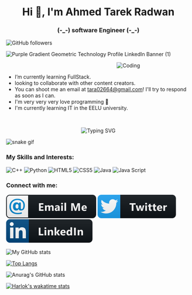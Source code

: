 <h1>

</h1>
<!-- === START === -->
<!-- -->
<!-- -->
<!-- -->
<h1 align="center">Hi 👋, I'm Ahmed Tarek Radwan</h1>
<h3 align="center">(-_-) software Engineer (-_-) </h3>

![GitHub followers](https://img.shields.io/github/followers/ahmedradwan21?label=Follow&style=social)

![Purple Gradient Geometric Technology Profile LinkedIn Banner  (1)](https://www.cioinsight.com/wp-content/uploads/2022/06/Nearshore-Software-Development.jpeg)



<img align="right" alt="Coding" width="40%" src="https://miro.medium.com/max/680/0*7Q3yvSIv_t0ioJ-Z.gif"/>
<br>




-    I’m currently learning FullStack.
-    looking to collaborate with other content creators.
-    You can shoot me an email at tara02664@gmail.com! I'll try to respond as soon as I can.
-    I'm very very very love programming 🖤
-    I'm currently learning IT in the EELU university.
<br>
<!-- -->
<p  align="center">
<img alt="Typing SVG" src="https://readme-typing-svg.herokuapp.com?color=%232E9FD0&vCenter=true&width=500&lines=Hello%2C+I+am+Ahmed+Tarek+Radwan.;I+have+experience+in+programming+languages;Like+C%2B%2B%2CJava%2CJavaScript%2CPyhton;But+the+most+important+of+which+is+Java+and+JS."/>
</p>
<!-- -->

 ![snake gif](https://github.com/tanyarajhans/Actions/blob/output/github-contribution-grid-snake.svg)
### My Skills and Interests:
![C++](https://img.shields.io/badge/C%2B%2B-00599C?style=for-the-badge&logo=c%2B%2B&logoColor=white)
![Python](https://img.shields.io/badge/Python-14354C?style=for-the-badge&logo=python&logoColor=white)
![HTML5](https://img.shields.io/badge/HTML5-E34F26?style=for-the-badge&logo=html5&logoColor=white)
![CSS5](https://img.shields.io/badge/CSS5-E34F26?style=for-the-badge&logo=css5&logoColor=white)
![Java](https://img.shields.io/badge/Java-ED8B00?style=for-the-badge&logo=java&logoColor=white)
![Java Script](https://img.shields.io/badge/JavaScript-ED8B00?style=for-the-badge&logo=javascript&logoColor=white)
  <br>


<!-- <br> -->
<!-- -->
<!-- Social media links -->
### Connect with me:
[![my email: anas.elgarhy.dev@gmail.com](https://raw.githubusercontent.com/MikeCodesDotNET/ColoredBadges/master/svg/social/email_me.svg "tara02664@gmail.com")](mailto:tara02664@gmail.com)
[![Twitter handel: @anas_elgarhy](https://raw.githubusercontent.com/MikeCodesDotNET/ColoredBadges/master/svg/social/twitter.svg "@ahmedtarek22220")](https://twitter.com/ahmedtarek22220)
[![My linkedin profile](https://raw.githubusercontent.com/MikeCodesDotNET/ColoredBadges/master/svg/social/linkedin.svg "@ahmed-tarek-radwan-a142a0230")](https://linkedin.com/in/ahmed-tarek-radwan-a142a0230)

  <img alt="My GitHub stats" src="https://github-readme-stats.vercel.app/api?username=ahmedradwan21&count_private=true&theme=tokyonight&show_icons=true&include_all_commits=true" align="" width="46%" />
  

  
  [![Top Langs](https://github-readme-stats.vercel.app/api/top-langs/?username=ahmedradwan21&hide_progress=true)](https://github.com/anuraghazra/github-readme-stats)
  
  
  
  ![Anurag's GitHub stats](https://github-readme-stats.vercel.app/api?username=ahmedradwan21&show_icons=true)
  

[![Harlok's wakatime stats](https://github-readme-stats.vercel.app/api/wakatime?username=Ahmed_Tarek_Radwan)](https://github.com/anuraghazra/github-readme-stats)


